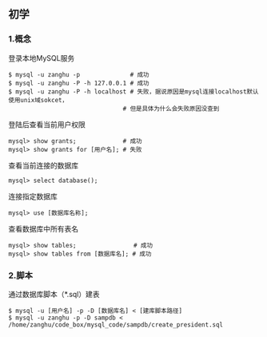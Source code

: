 ## 初学


### 1.概念

登录本地MySQL服务

```shell
$ mysql -u zanghu -p              # 成功
$ mysql -u zanghu -P -h 127.0.0.1 # 成功
$ mysql -u zanghu -P -h localhost # 失败，据说原因是mysql连接localhost默认使用unix域sokcet，
                                # 但是具体为什么会失败原因没查到
```

登陆后查看当前用户权限

```mysql
mysql> show grants;             # 成功
mysql> show grants for [用户名]; # 失败
```

查看当前连接的数据库

```mysql
mysql> select database();
```

连接指定数据库

```mysql
mysql> use [数据库名称];
```

查看数据库中所有表名

```mysql
mysql> show tables;                # 成功
mysql> show tables from [数据库名]; # 成功
```

### 2.脚本

通过数据库脚本（*.sql）建表

```shell
$ mysql -u [用户名] -p -D [数据库名] < [建库脚本路径]
$ mysql -u zanghu -p -D sampdb < /home/zanghu/code_box/mysql_code/sampdb/create_president.sql
```


